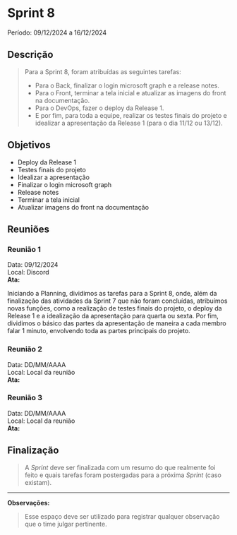 # Sprint 8
Período: 09/12/2024 a 16/12/2024

## Descrição
> Para a Sprint 8, foram atribuídas as seguintes tarefas:
> - Para o Back, finalizar o login microsoft graph e a release notes.
> - Para o Front, terminar a tela inicial e atualizar as imagens do front na documentação.
> - Para o DevOps, fazer o deploy da Release 1.
> - E por fim, para toda a equipe, realizar os testes finais do projeto e idealizar a apresentação da Release 1 (para o dia 11/12 ou 13/12).

## Objetivos
- Deploy da Release 1
- Testes finais do projeto
- Idealizar a apresentação
- Finalizar o login microsoft graph
- Release notes
- Terminar a tela inicial
- Atualizar imagens do front na documentação

## Reuniões
### Reunião 1
Data: 09/12/2024  
Local: Discord  
**Ata:**

Iniciando a Planning, dividimos as tarefas para a Sprint 8, onde, além da finalização das atividades da Sprint 7 que não foram concluídas,
atribuímos novas funções, como a realização de testes finais do projeto, o deploy da Release 1 e a idealização da apresentação para quarta
ou sexta. Por fim, dividimos o básico das partes da apresentação de maneira a cada membro falar 1 minuto, envolvendo toda as partes
principais do projeto.


### Reunião 2
Data: DD/MM/AAAA  
Local: Local da reunião  
**Ata:**


### Reunião 3
Data: DD/MM/AAAA  
Local: Local da reunião  
**Ata:**


## Finalização
> A _Sprint_ deve ser finalizada com um resumo do que realmente foi feito e quais tarefas foram postergadas para a próxima _Sprint_ (caso existam).

---

**Observações:**
> Esse espaço deve ser utilizado para registrar qualquer observação que o time julgar pertinente.
